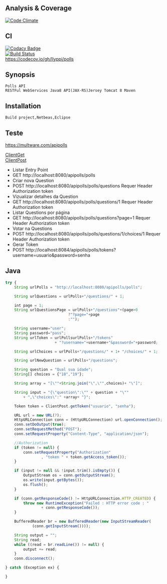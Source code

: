 ## Analysis & Coverage
 [![Code Climate](https://codeclimate.com/github/llyppi/polls.png)](https://codeclimate.com/github/llyppi/polls)
  
## CI
[![Codacy Badge](https://api.codacy.com/project/badge/Grade/7c7334e6f740470fbe6920c4c974ff0b)](https://www.codacy.com/app/llyppi/polls?utm_source=github.com&amp;utm_medium=referral&amp;utm_content=llyppi/polls&amp;utm_campaign=Badge_Grade) 
<br>[![Build Status](https://travis-ci.org/llyppi/polls.svg?branch=master)](https://travis-ci.org/llyppi/polls)
<br>https://codecov.io/gh/llyppi/polls

## Synopsis  
    Polls API
    RESTFul WebServices Java8 API(JAX-RS)Jersey Tomcat 8 Maven

## Installation
    Build project,Netbeas,Eclipse

## Teste 
https://multware.com/apipolls

</tab>[ClientGet](../master/src/main/java/com/app/client/ClientGet.java)
    <br>[ClientPost](../master/src/main/java/com/app/client/ClientPost.java)

* Listar Entry Point 
* GET http://localhost:8080/apipolls/polls
* Criar nova Question
* POST http://localhost:8080/apipolls/polls/questions   Requer Header Authorization token 
* Vizualizar detalhes da Question
* GET http://localhost:8080/apipolls/polls/questions/1    Requer Header Authorization token 
* Listar Questions por página
* GET http://localhost:8080/apipolls/polls/questions?page=1   Requer Header Authorization token 
* Votar na Questions
* POST http://localhost:8080/apipolls/polls/questions/1/choices/1   Requer Header Authorization token 
* Gerar Token
* POST http://localhost:8084/apipolls/polls/tokens?username=usuario&password=senha            

## Java            

``````javascript
try {
    String urlPolls = "http://localhost:8080/apipolls/polls";

    String urlQuestions = urlPolls+"/questions/" + 1; 

    int page = 1;
    String urlQuestionsPage = urlPolls+"/questions"+(page>0
                            ?"?page="+page
                            :""); 

    String username="user";
    String password="pass";
    String urlToken = urlPollsurlPolls+"/tokens"
                      + "?username="+username+"&password="+password;

    String urlChoices = urlPolls+"/questions/" + 1+ "/choices/" + 1;

    String urlNewQuestion = urlPolls+"/questions";

    String question = "Qual sua idade";
    String[] choices = {"18","19"};

    String array = "[\""+String.join("\",\"",choices)+ "\"]"; 

    String input = "{\"question\":\"" + question + "\""
        + ",\"choices\":" +array+ "}";

    Token token = ClientPost.getToken("usuario", "senha");

    URL url = new URL(?);
    HttpURLConnection conn = (HttpURLConnection) url.openConnection();
    conn.setDoOutput(true);
    conn.setRequestMethod("POST");
    conn.setRequestProperty("Content-Type", "application/json");

    //Authorization
    if (token != null) {
        conn.setRequestProperty("Authorization"
                , "token " + token.getAccess_token());
    }

    if (input != null && !input.trim().isEmpty()) {
        OutputStream os = conn.getOutputStream();
        os.write(input.getBytes());
        os.flush();
    }

    if (conn.getResponseCode() != HttpURLConnection.HTTP_CREATED) {
        throw new RuntimeException("Failed : HTTP error code : "
                + conn.getResponseCode());
    }

    BufferedReader br = new BufferedReader(new InputStreamReader(
            (conn.getInputStream())));

    String output = "";
    String read;
    while ((read = br.readLine()) != null) {
        output += read;
    }
    conn.disconnect();

} catch (Exception ex) {

}
